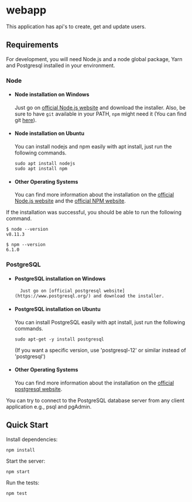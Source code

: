 # webapp
This application has api's to create, get and update users.
## Requirements

For development, you will need Node.js and a node global package, Yarn and Postgresql installed in your environment.

### Node

- #### Node installation on Windows

  Just go on [official Node.js website](https://nodejs.org/) and download the installer.
Also, be sure to have `git` available in your PATH, `npm` might need it (You can find git [here](https://git-scm.com/)).

- #### Node installation on Ubuntu

  You can install nodejs and npm easily with apt install, just run the following commands.

      sudo apt install nodejs
      sudo apt install npm

- #### Other Operating Systems

  You can find more information about the installation on the [official Node.js website](https://nodejs.org/) and the [official NPM website](https://npmjs.org/).

If the installation was successful, you should be able to run the following command.

    $ node --version
    v8.11.3

    $ npm --version
    6.1.0

### PostgreSQL

- #### PostgreSQL installation on Windows
        Just go on [official postgresql website](https://www.postgresql.org/) and download the installer.

- #### PostgreSQL installation on Ubuntu

  You can install PostgreSQL easily with apt install, just run the following commands.

      sudo apt-get -y install postgresql
    (If you want a specific version, use 'postgresql-12' or similar instead of 'postgresql')

- #### Other Operating Systems

  You can find more information about the installation on the [official postgresql website](https://www.postgresql.org/).

You can try to connect to the PostgreSQL database server from any client application e.g., psql and pgAdmin.

## Quick Start

Install dependencies:

    npm install

Start the server:

    npm start

Run the tests:

    npm test
